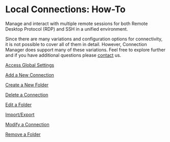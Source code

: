 [title]: #	"Local Connections: How-To"
[tags]: #	"howto,rdp,ssh,local,connect"
[priority]: #	"400"

# Local Connections: How-To

Manage and interact with multiple remote sessions for both Remote Desktop Protocol (RDP) and SSH in a unified environment. 

Since there are many variations and configuration options for connectivity, it is not possible to cover all of them in detail. However, Connection Manager does support many of these variations. Feel free to explore further and if you have additional questions please [contact](https://thycotic.force.com/support/s/contactsupport) us.

[Access Global Settings](access-global-settings.md)

[Add a New Connection](add-connection.md)

[Create a New Folder](create-new-folder.md)

[Delete a Connection](delete-connection.md)

[Edit a Folder](/edit-folder.md)

[Import/Export](/import-export.md)

[Modify a Connection](/modify-connection.md)

[Remove a Folder](/remove-folder.md)

